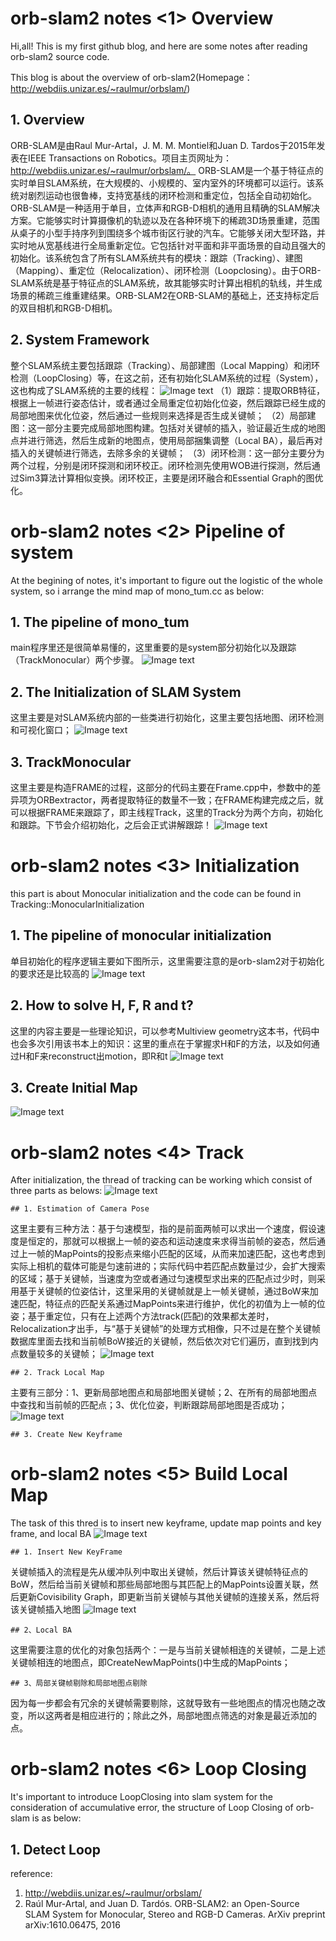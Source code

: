 # orb-slam2 notes <1> Overview

Hi,all! This is my first github blog, and here are some notes after reading orb-slam2 source code.

This blog is about the overview of orb-slam2(Homepage：http://webdiis.unizar.es/~raulmur/orbslam/)

## 1. Overview
ORB-SLAM是由Raul Mur-Artal，J. M. M. Montiel和Juan D. Tardos于2015年发表在IEEE Transactions on Robotics。项目主页网址为：http://webdiis.unizar.es/~raulmur/orbslam/。 
ORB-SLAM是一个基于特征点的实时单目SLAM系统，在大规模的、小规模的、室内室外的环境都可以运行。该系统对剧烈运动也很鲁棒，支持宽基线的闭环检测和重定位，包括全自动初始化。ORB-SLAM是一种适用于单目，立体声和RGB-D相机的通用且精确的SLAM解决方案。它能够实时计算摄像机的轨迹以及在各种环境下的稀疏3D场景重建，范围从桌子的小型手持序列到围绕多个城市街区行驶的汽车。它能够关闭大型环路，并实时地从宽基线进行全局重新定位。它包括针对平面和非平面场景的自动且强大的初始化。该系统包含了所有SLAM系统共有的模块：跟踪（Tracking）、建图（Mapping）、重定位（Relocalization）、闭环检测（Loopclosing）。由于ORB-SLAM系统是基于特征点的SLAM系统，故其能够实时计算出相机的轨线，并生成场景的稀疏三维重建结果。ORB-SLAM2在ORB-SLAM的基础上，还支持标定后的双目相机和RGB-D相机。


## 2. System Framework 
整个SLAM系统主要包括跟踪（Tracking）、局部建图（Local Mapping）和闭环检测（LoopClosing）等，在这之前，还有初始化SLAM系统的过程（System），这也构成了SLAM系统的主要的线程：
![Image text](https://github.com/Learndeligent/orb-slam2-notes/blob/master/images/Framework.png)
（1）跟踪：提取ORB特征，根据上一帧进行姿态估计，或者通过全局重定位初始化位姿，然后跟踪已经生成的局部地图来优化位姿，然后通过一些规则来选择是否生成关键帧；
（2）局部建图：这一部分主要完成局部地图构建。包括对关键帧的插入，验证最近生成的地图点并进行筛选，然后生成新的地图点，使用局部捆集调整（Local BA），最后再对插入的关键帧进行筛选，去除多余的关键帧；
（3）闭环检测：这一部分主要分为两个过程，分别是闭环探测和闭环校正。闭环检测先使用WOB进行探测，然后通过Sim3算法计算相似变换。闭环校正，主要是闭环融合和Essential Graph的图优化。

# orb-slam2 notes <2> Pipeline of system

At the begining of notes, it's important to figure out the logistic of the whole system, so i arrange the mind map of mono_tum.cc as below:

## 1. The pipeline of mono_tum
main程序里还是很简单易懂的，这里重要的是system部分初始化以及跟踪（TrackMonocular）两个步骤。
![Image text](https://github.com/Learndeligent/orb-slam2-notes/blob/master/images/mono_tum.png)

## 2. The Initialization of SLAM System
这里主要是对SLAM系统内部的一些类进行初始化，这里主要包括地图、闭环检测和可视化窗口；
![Image text](https://github.com/Learndeligent/orb-slam2-notes/blob/master/images/SLAM_ini.png)

## 3. TrackMonocular 
这里主要是构造FRAME的过程，这部分的代码主要在Frame.cpp中，参数中的差异项为ORBextractor，两者提取特征的数量不一致；在FRAME构建完成之后，就可以根据FRAME来跟踪了，即主线程Track，这里的Track分为两个方向，初始化和跟踪。下节会介绍初始化，之后会正式讲解跟踪！
![Image text](https://github.com/Learndeligent/orb-slam2-notes/blob/master/images/TrackMonocular.png)


# orb-slam2 notes <3> Initialization

this part is about Monocular initialization and the code can be found in Tracking::MonocularInitialization

## 1. The pipeline of monocular initialization
单目初始化的程序逻辑主要如下图所示，这里需要注意的是orb-slam2对于初始化的要求还是比较高的
![Image text](https://github.com/Learndeligent/orb-slam2-notes/blob/master/images/MonocularInitialization.png)

## 2. How to solve H, F, R and t?
这里的内容主要是一些理论知识，可以参考Multiview geometry这本书，代码中也会多次引用该书本上的知识：这里的重点在于掌握求H和F的方法，以及如何通过H和F来reconstruct出motion，即R和t
![Image text](https://github.com/Learndeligent/orb-slam2-notes/blob/master/images/SolveHandF.png)

## 3. Create Initial Map
![Image text](https://github.com/Learndeligent/orb-slam2-notes/blob/master/images/CreateInitialMapMonocular.png)



# orb-slam2 notes <4> Track

After initialization, the thread of tracking can be working which consist of three parts as belows:
![Image text](https://github.com/Learndeligent/orb-slam2-notes/blob/master/images/Track().png)

    ## 1. Estimation of Camera Pose
这里主要有三种方法：基于匀速模型，指的是前面两帧可以求出一个速度，假设速度是恒定的，那就可以根据上一帧的姿态和运动速度来求得当前帧的姿态，然后通过上一帧的MapPoints的投影点来缩小匹配的区域，从而来加速匹配，这也考虑到实际上相机的载体可能是匀速前进的；实际代码中若匹配点数量过少，会扩大搜索的区域；基于关键帧，当速度为空或者通过匀速模型求出来的匹配点过少时，则采用基于关键帧的位姿估计，这里采用的关键帧就是上一帧关键帧，通过BoW来加速匹配，特征点的匹配关系通过MapPoints来进行维护，优化的初值为上一帧的位姿；基于重定位，只有在上述两个方法track(匹配)的效果都太差时，Relocalization才出手，与“基于关键帧”的处理方式相像，只不过是在整个关键帧数据库里面去找和当前帧BoW接近的关键帧，然后依次对它们遍历，直到找到内点数量较多的关键帧；
![Image text](https://github.com/Learndeligent/orb-slam2-notes/blob/master/images/Ini_Tcw_3model.png)

    ## 2. Track Local Map
主要有三部分：1、更新局部地图点和局部地图关键帧；2、在所有的局部地图点中查找和当前帧的匹配点；3、优化位姿，判断跟踪局部地图是否成功；
![Image text](https://github.com/Learndeligent/orb-slam2-notes/blob/master/images/TrackLocalMap.png)

    ## 3. Create New Keyframe


# orb-slam2 notes <5> Build Local Map

The task of this thred is to insert new keyframe, update map points and key frame, and local BA
![Image text](https://github.com/Learndeligent/orb-slam2-notes/blob/master/images/LocalMapping().png)

    ## 1. Insert New KeyFrame
关键帧插入的流程是先从缓冲队列中取出关键帧，然后计算该关键帧特征点的BoW，然后给当前关键帧和那些局部地图与其匹配上的MapPoints设置关联，然后更新Covisibility Graph，即更新当前关键帧与其他关键帧的连接关系，然后将该关键帧插入地图
![Image text](https://github.com/Learndeligent/orb-slam2-notes/blob/master/images/ProcessNewKeyFrame.png)

    ## 2、Local BA
这里需要注意的优化的对象包括两个：一是与当前关键帧相连的关键帧，二是上述关键帧相连的地图点，即CreateNewMapPoints()中生成的MapPoints；

    ## 3、局部关键帧剔除和局部地图点剔除
因为每一步都会有冗余的关键帧需要剔除，这就导致有一些地图点的情况也随之改变，所以这两者是相应进行的；除此之外，局部地图点筛选的对象是最近添加的点。

# orb-slam2 notes <6> Loop Closing

It's important to introduce LoopClosing into slam system for the consideration of accumulative error, the structure of Loop Closing of orb-slam is as below:

## 1. Detect Loop 


reference:
1. http://webdiis.unizar.es/~raulmur/orbslam/
2. Raúl Mur-Artal, and Juan D. Tardós. ORB-SLAM2: an Open-Source SLAM System for Monocular, Stereo and RGB-D Cameras. ArXiv preprint arXiv:1610.06475, 2016 


